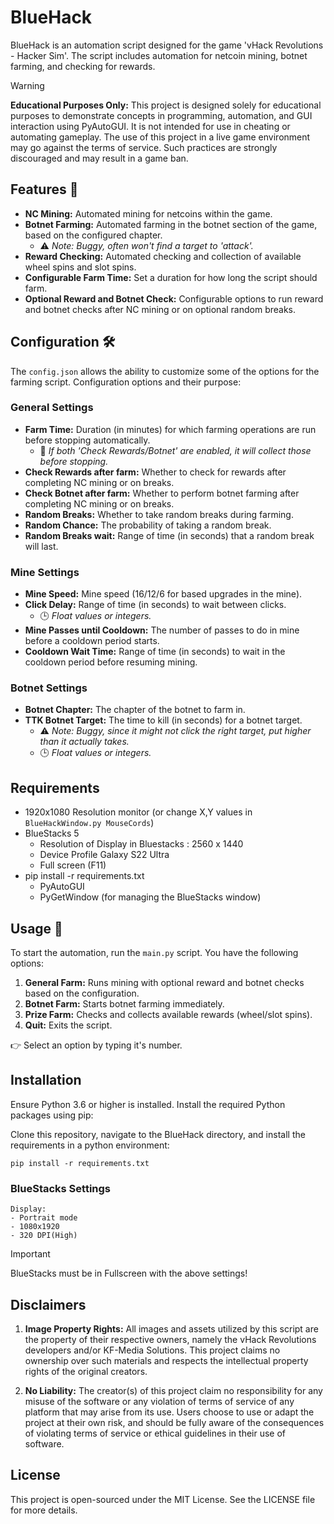 # BlueHack

BlueHack is an automation script designed for the game 'vHack Revolutions - Hacker Sim'. The script includes automation for netcoin mining, botnet farming, and checking for rewards.

> [!WARNING]
> **Educational Purposes Only:** This project is designed solely for educational purposes to demonstrate concepts in programming, automation, and GUI interaction using PyAutoGUI. It is not intended for use in cheating or automating gameplay. The use of this project in a live game environment may go against the terms of service. Such practices are strongly discouraged and may result in a game ban.

## Features 🌟
 
- **NC Mining:** Automated mining for netcoins within the game.
- **Botnet Farming:** Automated farming in the botnet section of the game, based on the configured chapter.
  - ⚠️ *Note: Buggy, often won't find a target to 'attack'.*
- **Reward Checking:** Automated checking and collection of available wheel spins and slot spins.
- **Configurable Farm Time:** Set a duration for how long the script should farm.
- **Optional Reward and Botnet Check:** Configurable options to run reward and botnet checks after NC mining or on optional random breaks.

## Configuration 🛠️

The `config.json` allows the ability to customize some of the options for the farming script. Configuration options and their purpose:

### General Settings

- **Farm Time:** Duration (in minutes) for which farming operations are run before stopping automatically.
  - 🔄 *If both 'Check Rewards/Botnet' are enabled, it will collect those before stopping.*
- **Check Rewards after farm:** Whether to check for rewards after completing NC mining or on breaks.
- **Check Botnet after farm:** Whether to perform botnet farming after completing NC mining or on breaks.
- **Random Breaks:** Whether to take random breaks during farming.
- **Random Chance:** The probability of taking a random break.
- **Random Breaks wait:** Range of time (in seconds) that a random break will last.

### Mine Settings

- **Mine Speed:** Mine speed (16/12/6 for based upgrades in the mine).
- **Click Delay:** Range of time (in seconds) to wait between clicks.
  - 🕒 *Float values or integers.*
- **Mine Passes until Cooldown:** The number of passes to do in mine before a cooldown period starts.
- **Cooldown Wait Time:** Range of time (in seconds) to wait in the cooldown period before resuming mining.

### Botnet Settings

- **Botnet Chapter:** The chapter of the botnet to farm in.
- **TTK Botnet Target:** The time to kill (in seconds) for a botnet target.
  - ⚠️ *Note: Buggy, since it might not click the right target, put higher than it actually takes.*
  - 🕒 *Float values or integers.*

## Requirements

- 1920x1080 Resolution monitor (or change X,Y values in `BlueHackWindow.py MouseCords`)
- BlueStacks 5 
  - Resolution of Display in Bluestacks : 2560 x 1440
  - Device Profile Galaxy S22 Ultra
  - Full screen (F11)
- pip install -r requirements.txt
  - PyAutoGUI
  - PyGetWindow (for managing the BlueStacks window)

## Usage 📖

To start the automation, run the `main.py` script. You have the following options:

1. **General Farm:** Runs mining with optional reward and botnet checks based on the configuration.
2. **Botnet Farm:** Starts botnet farming immediately.
3. **Prize Farm:** Checks and collects available rewards (wheel/slot spins).
4. **Quit:** Exits the script.

👉 Select an option by typing it's number.

## Installation

Ensure Python 3.6 or higher is installed. Install the required Python packages using pip:

Clone this repository, navigate to the BlueHack directory, and install the requirements in a python environment:

```
pip install -r requirements.txt
```

### BlueStacks Settings
```
Display:
- Portrait mode
- 1080x1920
- 320 DPI(High)
```
> [!IMPORTANT] 
> BlueStacks must be in Fullscreen with the above settings!

## Disclaimers

1. **Image Property Rights:** All images and assets utilized by this script are the property of their respective owners, namely the vHack Revolutions developers and/or KF-Media Solutions. This project claims no ownership over such materials and respects the intellectual property rights of the original creators.
   
2. **No Liability:** The creator(s) of this project claim no responsibility for any misuse of the software or any violation of terms of service of any platform that may arise from its use. Users choose to use or adapt the project at their own risk, and should be fully aware of the consequences of violating terms of service or ethical guidelines in their use of software.
   
## License

This project is open-sourced under the MIT License. See the LICENSE file for more details.


